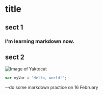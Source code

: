 # title
## sect 1
### I'm learning markdown now.
## sect 2




![Image of Yaktocat](https://octodex.github.com/images/yaktocat.png)

``` javascript
var myVar = "Hello, world!";

```


--do some markdown practice on 16 February 
